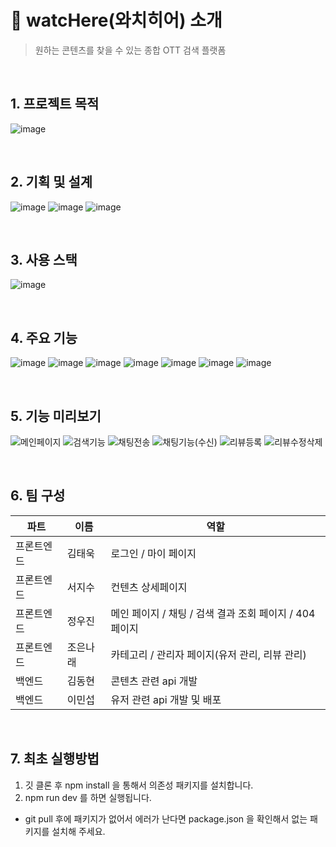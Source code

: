 # 👀 watcHere(와치히어) 소개
> 원하는 콘텐츠를 찾을 수 있는 종합 OTT 검색 플랫폼

<br>

## 1. 프로젝트 목적
![image](https://github.com/9woody5/watcHere/assets/102839522/fa70af10-6003-46ec-829a-cbb96219e0cb)

<br>

## 2. 기획 및 설계
![image](https://github.com/9woody5/watcHere/assets/102839522/1214a90b-9c48-4a9d-ac17-a3c11f900576)
![image](https://github.com/9woody5/watcHere/assets/102839522/ab91a5dc-950f-4437-a44e-06f7706d38c9)
![image](https://github.com/9woody5/watcHere/assets/102839522/2789ef16-c302-4fc8-9d2e-ecaac6052b47)

<br>

## 3. 사용 스택
![image](https://github.com/9woody5/watcHere/assets/102839522/506e2d9f-49e6-42b4-9e44-52dab506e5d6)

<br>

## 4. 주요 기능
![image](https://github.com/9woody5/watcHere/assets/102839522/253b1bf2-efd5-4ce4-a02c-9110e5ace661)
![image](https://github.com/9woody5/watcHere/assets/102839522/0106a50f-bb5b-45a7-9f37-4708533a3001)
![image](https://github.com/9woody5/watcHere/assets/102839522/9b88d58b-6091-45fe-b163-92b006df83ca)
![image](https://github.com/9woody5/watcHere/assets/102839522/44adeff7-8d6f-4d1e-ac9b-5000204b4056)
![image](https://github.com/9woody5/watcHere/assets/102839522/16e2f4f4-9784-4e98-9f89-c387dfa5b6f1)
![image](https://github.com/9woody5/watcHere/assets/102839522/e7d16954-a21c-4df6-b6db-448cd99d1e81)
![image](https://github.com/9woody5/watcHere/assets/102839522/a6e8c0a5-634f-4c71-98d0-5e4e80c87f65)


<br>

## 5. 기능 미리보기
![메인페이지](https://github.com/9woody5/watcHere/assets/102839522/0738f387-e9b4-46aa-a7f9-64405fe02779)
![검색기능](https://github.com/9woody5/watcHere/assets/102839522/68650184-41a8-4e4d-9f4a-fcd04fdae641)
![채팅전송](https://github.com/9woody5/watcHere/assets/102839522/e9e479f5-10c6-4f80-a7f6-b60e0156df7e)
![채팅기능(수신)](https://github.com/9woody5/watcHere/assets/102839522/95b87086-a3a4-4e05-90fe-259b180ac769)
![리뷰등록](https://github.com/9woody5/watcHere/assets/102839522/7678a2e7-fa16-4e52-8708-418b48a51f1c)
![리뷰수정삭제](https://github.com/9woody5/watcHere/assets/102839522/c4a0e942-13a2-40be-be0b-ee4325f08589)

<br>

## 6. 팀 구성

| 파트 | 이름 | 역할 |
| --- | --- | --- |
| 프론트엔드 | 김태욱 | 로그인 / 마이 페이지 |
| 프론트엔드 | 서지수 | 컨텐츠 상세페이지 |
| 프론트엔드 | 정우진 | 메인 페이지 / 채팅 / 검색 결과 조회 페이지 / 404 페이지 |
| 프론트엔드 | 조은나래 | 카테고리 / 관리자 페이지(유저 관리, 리뷰 관리) |
| 백엔드 | 김동현 | 콘텐츠 관련 api 개발 |
| 백엔드 | 이민섭 | 유저 관련 api 개발 및 배포 |

<br>

## 7. 최초 실행방법

1. 깃 클론 후 npm install 을 통해서 의존성 패키지를 설치합니다.
2. npm run dev 를 하면 실행됩니다.
- git pull 후에 패키지가 없어서 에러가 난다면 package.json 을 확인해서 없는 패키지를 설치해 주세요.
